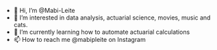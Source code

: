 - 👋 Hi, I’m @Mabi-Leite
- 👀 I’m interested in data analysis, actuarial science, movies, music and cats.
- 🌱 I’m currently learning how to automate actuarial calculations
- 📫 How to reach me @mabipleite on Instagram

<!---
Mabi-Leite/Mabi-Leite is a ✨ special ✨ repository because its `README.md` (this file) appears on your GitHub profile.
You can click the Preview link to take a look at your changes.
--->
